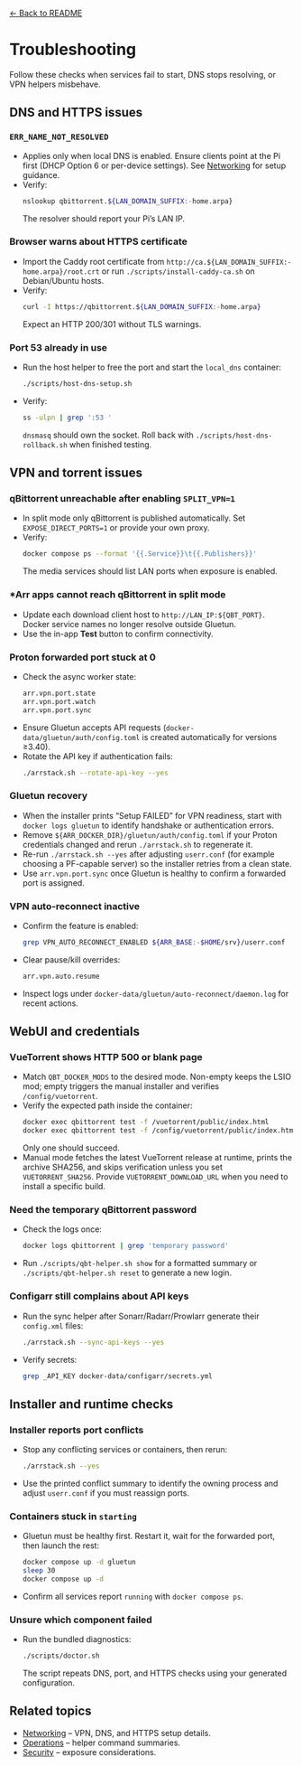 [← Back to README](../README.md)

# Troubleshooting

Follow these checks when services fail to start, DNS stops resolving, or VPN helpers misbehave.

## DNS and HTTPS issues
### `ERR_NAME_NOT_RESOLVED`
- Applies only when local DNS is enabled. Ensure clients point at the Pi first (DHCP Option 6 or per-device settings). See [Networking](networking.md) for setup guidance.
- Verify:
  ```bash
  nslookup qbittorrent.${LAN_DOMAIN_SUFFIX:-home.arpa}
  ```
  The resolver should report your Pi’s LAN IP.

### Browser warns about HTTPS certificate
- Import the Caddy root certificate from `http://ca.${LAN_DOMAIN_SUFFIX:-home.arpa}/root.crt` or run `./scripts/install-caddy-ca.sh` on Debian/Ubuntu hosts.
- Verify:
  ```bash
  curl -I https://qbittorrent.${LAN_DOMAIN_SUFFIX:-home.arpa}
  ```
  Expect an HTTP 200/301 without TLS warnings.

### Port 53 already in use
- Run the host helper to free the port and start the `local_dns` container:
  ```bash
  ./scripts/host-dns-setup.sh
  ```
- Verify:
  ```bash
  ss -ulpn | grep ':53 '
  ```
  `dnsmasq` should own the socket. Roll back with `./scripts/host-dns-rollback.sh` when finished testing.

## VPN and torrent issues
### qBittorrent unreachable after enabling `SPLIT_VPN=1`
- In split mode only qBittorrent is published automatically. Set `EXPOSE_DIRECT_PORTS=1` or provide your own proxy.
- Verify:
  ```bash
  docker compose ps --format '{{.Service}}\t{{.Publishers}}'
  ```
  The media services should list LAN ports when exposure is enabled.

### *Arr apps cannot reach qBittorrent in split mode
- Update each download client host to `http://LAN_IP:${QBT_PORT}`. Docker service names no longer resolve outside Gluetun.
- Use the in-app **Test** button to confirm connectivity.

### Proton forwarded port stuck at 0
- Check the async worker state:
  ```bash
  arr.vpn.port.state
  arr.vpn.port.watch
  arr.vpn.port.sync
  ```
- Ensure Gluetun accepts API requests (`docker-data/gluetun/auth/config.toml` is created automatically for versions ≥3.40).
- Rotate the API key if authentication fails:
  ```bash
  ./arrstack.sh --rotate-api-key --yes
  ```

### Gluetun recovery
- When the installer prints “Setup FAILED” for VPN readiness, start with `docker logs gluetun` to identify handshake or authentication errors.
- Remove `${ARR_DOCKER_DIR}/gluetun/auth/config.toml` if your Proton credentials changed and rerun `./arrstack.sh` to regenerate it.
- Re-run `./arrstack.sh --yes` after adjusting `userr.conf` (for example choosing a PF-capable server) so the installer retries from a clean state.
- Use `arr.vpn.port.sync` once Gluetun is healthy to confirm a forwarded port is assigned.

### VPN auto-reconnect inactive
- Confirm the feature is enabled:
  ```bash
  grep VPN_AUTO_RECONNECT_ENABLED ${ARR_BASE:-$HOME/srv}/userr.conf
  ```
- Clear pause/kill overrides:
  ```bash
  arr.vpn.auto.resume
  ```
- Inspect logs under `docker-data/gluetun/auto-reconnect/daemon.log` for recent actions.

## WebUI and credentials
### VueTorrent shows HTTP 500 or blank page
- Match `QBT_DOCKER_MODS` to the desired mode. Non-empty keeps the LSIO mod; empty triggers the manual installer and verifies `/config/vuetorrent`.
- Verify the expected path inside the container:
  ```bash
  docker exec qbittorrent test -f /vuetorrent/public/index.html
  docker exec qbittorrent test -f /config/vuetorrent/public/index.html
  ```
  Only one should succeed.
- Manual mode fetches the latest VueTorrent release at runtime, prints the archive SHA256, and skips verification unless you set `VUETORRENT_SHA256`. Provide `VUETORRENT_DOWNLOAD_URL` when you need to install a specific build.

### Need the temporary qBittorrent password
- Check the logs once:
  ```bash
  docker logs qbittorrent | grep 'temporary password'
  ```
- Run `./scripts/qbt-helper.sh show` for a formatted summary or `./scripts/qbt-helper.sh reset` to generate a new login.

### Configarr still complains about API keys
- Run the sync helper after Sonarr/Radarr/Prowlarr generate their `config.xml` files:
  ```bash
  ./arrstack.sh --sync-api-keys --yes
  ```
- Verify secrets:
  ```bash
  grep _API_KEY docker-data/configarr/secrets.yml
  ```

## Installer and runtime checks
### Installer reports port conflicts
- Stop any conflicting services or containers, then rerun:
  ```bash
  ./arrstack.sh --yes
  ```
- Use the printed conflict summary to identify the owning process and adjust `userr.conf` if you must reassign ports.

### Containers stuck in `starting`
- Gluetun must be healthy first. Restart it, wait for the forwarded port, then launch the rest:
  ```bash
  docker compose up -d gluetun
  sleep 30
  docker compose up -d
  ```
- Confirm all services report `running` with `docker compose ps`.

### Unsure which component failed
- Run the bundled diagnostics:
  ```bash
  ./scripts/doctor.sh
  ```
  The script repeats DNS, port, and HTTPS checks using your generated configuration.

## Related topics
- [Networking](networking.md) – VPN, DNS, and HTTPS setup details.
- [Operations](operations.md) – helper command summaries.
- [Security](security.md) – exposure considerations.
